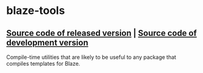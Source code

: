 # blaze-tools
[Source code of released version](https://github.com/meteor/meteor/tree/master/packages/blaze-tools) | [Source code of development version](https://github.com/meteor/meteor/tree/master/packages/blaze-tools)
---

Compile-time utilities that are likely to be useful to any package
that compiles templates for Blaze.
